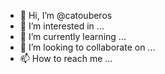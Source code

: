 - 👋 Hi, I’m @catouberos
- 👀 I’m interested in ...
- 🌱 I’m currently learning ...
- 💞️ I’m looking to collaborate on ...
- 📫 How to reach me ...

<!---
catouberos/catouberos is a ✨ special ✨ repository because its `README.md` (this file) appears on your GitHub profile.
You can click the Preview link to take a look at your changes.
--->
